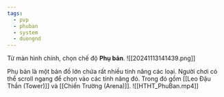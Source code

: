 ```yaml
---
tags:
  - pvp
  - phuban
  - system
  - duongnd
---
```

Từ màn hình chính, chọn chế độ **Phụ bản**.
![[20241113141439.png]]

Phụ bản là một bản đồ lớn chứa rất nhiều tính năng các loại. Người chơi có thể scroll ngang để chọn vào các tính năng đó.
Trong đó gồm [[Leo Đậu Thần (Tower)]] và [[Chiến Trường (Arena)]].
![[HTHT_PhuBan.mp4]]
